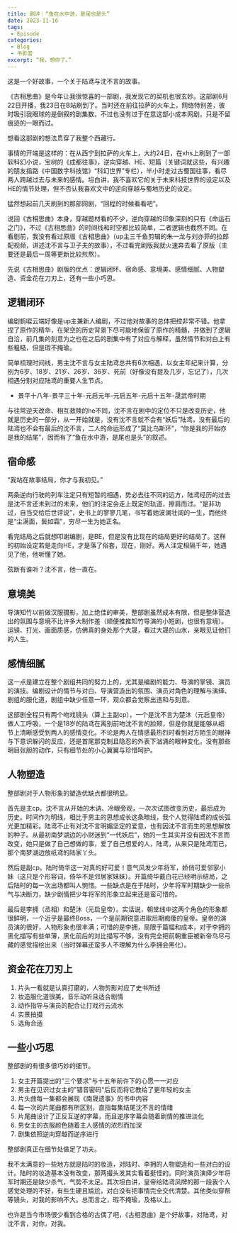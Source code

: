 ```yaml
---
title: 剧评｜“鱼在水中游，是尾也是头”
date: 2023-11-16
tags: 
 - Episode
categories: 
 - Blog
 - 书影音
excerpt: “我，想你了。”
---
```



这是一个好故事，一个关于陆鸢与沈不言的故事。

《古相思曲》是今年让我很惊喜的一部剧，我发现它的契机也很玄妙。这部剧6月22日开播，我23日在B站刷到了。当时还在前往拉萨的火车上，网络特别差，彼时吸引我眼球的是倒叙的剧集数，不过也没有过于在意这部小成本网剧，只是不留痕迹的一眼而过。

想看这部剧的想法贯穿了我整个西藏行。

事情的开端是这样的：在从西宁到拉萨的火车上，大约24日，在xhs上刷到了一部软科幻小说，宝树的《成都往事》，逆向穿越、HE、短篇（关键词就这些，有兴趣的朋友指路《中国数字科技馆》“科幻世界”专栏），半小时走过古蜀国往事，看尽两人跨越过去与未来的感情。坦白讲，我不喜欢它的关于未来科技世界的设定以及HE的情节处理，但不否认我喜欢文中的逆向穿越与蜀地历史的设定。

猛然想起前几天刷到的那部网剧，“回程的时候看看吧”。

说回《古相思曲》本身，穿越题材看的不少，逆向穿越的印象深刻的只有《命运石之门》，不过《古相思曲》的时间线和时空都比较简单，二者逻辑也截然不同。在看剧前，我没有看过原版《古相思曲》（up主三千鱼剪辑的朱一龙与刘亦菲的拉郎配视频，讲述沈不言与卫子夫的故事），不过看完剧版我就火速奔去看了原版（主要还是最后一周等更新比较煎熬）。

先说《古相思曲》剧版的优点：逻辑闭环、宿命感、意境美、感情细腻、人物塑造、资金花在刀刃上，还有一些小巧思。

## 逻辑闭环

编剧鹤唳云端好像是up主兼新人编剧，不过他对故事的总体把控非常不错。他拿捏了原作的精华，在架空的历史背景下尽可能地保留了原作的精髓，并做到了逻辑自洽，前几集的刻意为之也在之后的剧集中有了对应与解释，虽然情节和对白上有些粗糙，但是瑕不掩瑜。

简单梳理时间线，男主沈不言与女主陆鸢总共有6次相遇，以女主年纪来计算，分别为6岁、18岁、21岁、26岁、36岁、死前（好像没有提及几岁，忘记了），几次相遇分别对应陆鸢的重要人生节点。

- 景平十八年-景平三十年-元启元年-元启五年-元启十五年-晟武帝时期

与往常逆天改命、相互救赎的he不同，沈不言在剧中的定位不只是改变历史，他就是历史的一部分，从一开始就是，没有沈不言就不会有“妖后”陆鸢，没有最后的陆鸢也不会有最后的沈不言，二人的命运形成了“莫比乌斯环”，“你是我的开始亦是我的结尾”，因而有了“鱼在水中游，是尾也是头”的叙述。

## 宿命感

“我站在故事结局，你才与我初见。”

两条逆向行驶的列车注定只有短暂的相遇，势必去往不同的远方，陆鸢经历的过去是沈不言还未到过的未来，他们的注定会走上既定的轨道，擦肩而过。“是非功过，自当交给后世评说”，史书上的寥寥几笔，书写着她波澜壮阔的一生，而他终是“尘满面，鬓如霜”，穷尽一生为她正名。

看完结局之后就想叩谢编剧，是BE，但是没有比现在的结局更好的结局了。这样的初始设定若是走向HE，才是落了俗套，现在，刚好。两人注定相隔千年，她遇见了他，他听懂了她。

弦断有谁听？沈不言，他一直在。

## 意境美

导演知竹以前做汉服摄影，加上绝佳的审美，整部剧虽然成本有限，但是整体营造出的氛围与意境不比许多大制作差（顺便推推知竹导演的小短剧，也很有意境）。运镜、打光、画面质感，仿佛真的身处那个大晟，看过大晟的山水，亲眼见证他们的人生。

## 感情细腻

这一点是建立在整个剧组共同的努力上的，尤其是编剧的能力、导演的掌镜、演员的演技。编剧设计的情节与对白、导演营造出的氛围、演员对角色的理解与演绎、剧组的服化道，剧组中缺少任意一环，观众都会觉察出违和与刻意。

这部剧全程只有两个吻戏镜头（算上主副cp），一个是沈不言为楚沐（元启皇帝）做人工呼吸，一个是18岁的陆鸢在离别前吻沈不言的脸颊，但是你就是能够从细节上清晰感受到两人的感情变化。不论是两人在情感最热烈时看到对方陌生的眼神与下意识躲闪的反应，还是首尾那克制且隐忍的外表下汹涌的眼神变化，没有那些明目张胆的动作，只有细节处的小心翼翼与珍惜呵护。

## 人物塑造

整部剧对于人物形象的塑造优缺点都很明显。

首先是主cp。沈不言从开始的木讷、冷眼旁观，一次次试图改变历史，最后成为历史。时间作为明线，相比于男主的思想成长这条暗线，我个人觉得陆鸢的成长弧光更加精彩。陆鸢不止有对沈不言明媚坚定的爱意，也有因沈不言而生的思想解放的种子。从最初南梦湖边的小财迷到“一代妖后”，她的一生其实并没有因沈不言而改变，她只是做了自己想做的事，爱了自己想爱的人，陆鸢，从来只是陆鸢而已，那个南梦湖边放纸鸢的陆家丫头。

然后是副cp。陆时倚华这一对真的好可爱！意气风发少年将军，娇俏可爱邻家小妹（这只是个形容词，倚华不是邻居家妹妹）。开篇倚华戴白花已经明示结局，之后陆时的每一次出场都叫人惋惜。一些缺点是在于陆时，少年将军时期缺少一些杀气与决断力，缺少剧情把少年将军的形象立起来还是蛮可惜的。

最后是李拥（丞相）和楚沐（元启皇帝）。实话说，朝堂线中这两个角色的形象都很鲜明，一个近乎是最终Boss，一个是前期锐意进取后期痴傻的皇帝。皇帝的演员演的很好，人物形象也很丰满；可惜的是李拥，局限于篇幅和成本，对于李拥的黑化描写有些单薄，黑化前后的对比描写不够，没有完全把前朝重臣被新帝鸟尽弓藏的感觉描绘出来（当时弹幕还蛮多人不理解为什么李拥会黑化）。

## 资金花在刀刃上
1. 片头一看就是认真打磨的，人物剪影对应了史书所述
2. 妆造服化道很美，音乐动听且适合剧情
3. 动作指导与演员的配合让打戏行云流水
4. 实景拍摄
5. 选角合适

## 一些小巧思

整部剧的有很多很巧妙的细节。

1. 女主开篇提出的“三个要求"与十五年前许下的心愿一一对应
2. 男主在见识过女主的"错音密码"后反而将它教给了更年轻的女主
3. 片头曲每一集都会展现《南晟遗事》的书中内容
4. 每一次的片尾曲都有所区别，直指每集结尾沈不言的情绪
5. 片尾曲设计了正反互逆的字幕，而且逆序字幕会随着剧情的推进淡化
6. 男女主的衣服颜色随着主人感情的浓烈而加深
7. 剧集依照逆向穿越而逆序进行

整部剧真正在细节处做足了功夫。

我不太满意的一些地方就是陆时的妆造，对陆时、李拥的人物塑造和一些对白的设计。陆时的妆造基本没有改变，那两撮头发其实看着挺怪的。同时演员演绎少年将军时期还是缺少杀气，气势不太足。其次坦白讲，皇帝给陆鸢凤牌的那一段我个人感觉处理的不好，有些生硬且尴尬，对白没有把事情完全交代清楚。其他类似穿帮等镜头，对我的影响不大。总而言之，瑕不掩瑜，及格以上。

也许是当今市场很少看到合格的古偶了吧，《古相思曲》是个好故事，对陆鸢，对沈不言，对你，对我。

